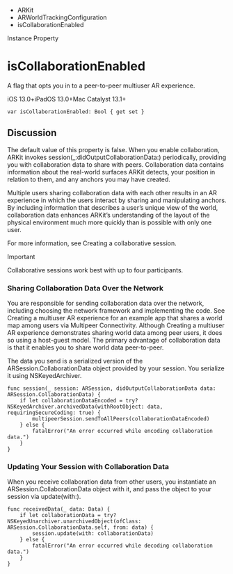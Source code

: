 

- ARKit
- ARWorldTrackingConfiguration
-  isCollaborationEnabled 

Instance Property

# isCollaborationEnabled

A flag that opts you in to a peer-to-peer multiuser AR experience.

iOS 13.0+iPadOS 13.0+Mac Catalyst 13.1+

``` source
var isCollaborationEnabled: Bool { get set }
```

## Discussion

The default value of this property is false. When you enable collaboration, ARKit invokes session(_:didOutputCollaborationData:) periodically, providing you with collaboration data to share with peers. Collaboration data contains information about the real-world surfaces ARKit detects, your position in relation to them, and any anchors you may have created.

Multiple users sharing collaboration data with each other results in an AR experience in which the users interact by sharing and manipulating anchors. By including information that describes a user’s unique view of the world, collaboration data enhances ARKit’s understanding of the layout of the physical environment much more quickly than is possible with only one user.

For more information, see Creating a collaborative session.

Important

Collaborative sessions work best with up to four participants.

### Sharing Collaboration Data Over the Network

You are responsible for sending collaboration data over the network, including choosing the network framework and implementing the code. See Creating a multiuser AR experience for an example app that shares a world map among users via Multipeer Connectivity. Although Creating a multiuser AR experience demonstrates sharing world data among peer users, it does so using a host-guest model. The primary advantage of collaboration data is that it enables you to share world data peer-to-peer.

The data you send is a serialized version of the ARSession.CollaborationData object provided by your session. You serialize it using NSKeyedArchiver.

```
func session(_ session: ARSession, didOutputCollaborationData data: ARSession.CollaborationData) {    
    if let collaborationDataEncoded = try? NSKeyedArchiver.archivedData(withRootObject: data, requiringSecureCoding: true) {
        multipeerSession.sendToAllPeers(collaborationDataEncoded)
    } else {
        fatalError("An error occurred while encoding collaboration data.")
    }
}
```

### Updating Your Session with Collaboration Data

When you receive collaboration data from other users, you instantiate an ARSession.CollaborationData object with it, and pass the object to your session via update(with:).

```
func receivedData(_ data: Data) {        
    if let collaborationData = try? NSKeyedUnarchiver.unarchivedObject(ofClass: ARSession.CollaborationData.self, from: data) {
        session.update(with: collaborationData)
    } else {
        fatalError("An error occurred while decoding collaboration data.")
    }
}

```

